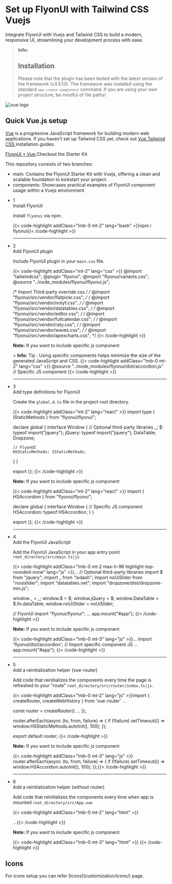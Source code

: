 # Set up FlyonUI with Tailwind CSS Vuejs

Integrate FlyonUI with Vuejs and Tailwind CSS to build a modern, responsive UI, streamlining your development process with ease.

> **Info:** <h2 class="text-lg font-medium mb-1">Installation</h2>
> Please note that the plugin has been tested with the latest version of the framework (v3.5.13). The framework was installed using the standard <code>`npm create vue@latest`</code> command.
> If you are using your own project structure, be mindful of file paths!

<div>
  <div class="flex gap-2">
    <div><img src="https://cdn.flyonui.com/fy-assets/icons/vue-vite-icon.png" alt="vue logo" class="h-auto w-14 mt-2" /></div>
    <div>
      <h2 class="text-base-content mb-3 text-lg font-semibold mt-2">
        Quick
        <span class="text-emerald-600">Vue.js</span>
        setup
      </h2>
      <p class="text-base-conte/80 text-base">
        <a href="https://vuejs.org/" class="link link-animated link-primary" target="_blank">Vue</a> is a progressive JavaScript framework for building modern web applications. If you haven't set up Tailwind CSS yet, check out
        <a class="link link-animated" target="_blank" href="https://tailwindcss.com/docs/installation/using-vite">
          Vue Tailwind CSS
        </a>
        installation guides.
      </p>
      <div class="tooltip">
        <a href="https://github.com/themeselection/flyonui-vuejs-integration" target="_blank" type="button" class="tooltip-toggle btn-sm btn btn-outline" aria-label="Tooltip">
          <span class="icon-[tabler--brand-github] size-4"></span>
          FlyonUI + Vue
        </a>
        <span class="tooltip-content tooltip-shown:opacity-100 tooltip-shown:visible" role="tooltip">
          <span class="tooltip-body">Checkout the Starter Kit</span>
        </span>
      </div>
       <p class="!mb-2 !mt-4">This repository consists of two branches:</p>
      <ul class="!my-2">
        <li><span class="font-medium text-base-content">main:</span> Contains the FlyonUI Starter Kit with Vuejs, offering a clean and scalable foundation to kickstart your project.</li>
        <li><span class="font-medium text-base-content">components:</span> Showcases practical examples of FlyonUI component usage within a Vuejs environment</li>
      </ul>
    </div>
  </div>

  <ul class="timeline timeline-snap-icon timeline-compact timeline-vertical mb-12 w-full ps-0">
    <!-- Installation -->
    <li class="mt-0 mb-0 ps-0">
      <div class="timeline-middle mb-2">
        <span class="text-base-content flex size-7 items-center justify-center rounded-full border border-base-content/20 font-semibold">
          1
        </span>
      </div>
      <div class="timeline-end m-0 mb-0 w-full rounded-lg p-4">
        <div class="text-base-content mb-3 font-semibold">Install FlyonUI</div>
        <p>
          Install
          <code>flyonui</code>
          via npm.
        </p>
        {{< code-highlight addClass="!mb-0 mt-2" lang="bash" >}}npm i flyonui{{< /code-highlight >}}
      </div>
      <hr class="!w-0.5 rounded-none border-transparent" />
    </li>
    <!-- Configure FlyonUI JavaScript paths -->
    <li class="mt-0 mb-0 ps-0">
      <div class="timeline-middle mb-2">
        <span class="text-base-content flex size-7 items-center justify-center rounded-full border border-base-content/20 font-semibold">
          2
        </span>
      </div>
      <div class="timeline-end mb-0 w-full rounded-lg p-4 m-0">
        <div class="text-base-content mb-3 font-semibold">Add FlyonUI plugin</div>
        <p>
          Include FlyonUI plugin in your <code>main.css</code> file.
        </p>
        {{< code-highlight addClass="mt-2" lang="css" >}}
@import "tailwindcss";
@plugin "flyonui";
@import "flyonui/variants.css";
@source "../node_modules/flyonui/flyonui.js"; 

/* Import Third-party override css */
/* @import "flyonui/src/vendor/flatpickr.css"; */
/* @import "flyonui/src/vendor/notyf.css"; */
/* @import "flyonui/src/vendor/datatables.css"; */
/* @import "flyonui/src/vendor/editor.css"; */
/* @import "flyonui/src/vendor/fullcalendar.css"; */
/* @import "flyonui/src/vendor/raty.css"; */
/* @import "flyonui/src/vendor/waves.css"; */
/* @import "flyonui/src/vendor/apexcharts.css"; */
  {{< /code-highlight >}}
        <p><strong>Note:</strong> If you want to include specific js component </p>
        > **Info:** <span class="font-semibold">Tip :</span> Using specific components helps minimize the size of the generated JavaScript and CSS.
        {{< code-highlight addClass="!mb-0 mt-2" lang="css" >}}
@source "../node_modules/flyonui/dist/accordion.js" // Specific JS component
  {{< /code-highlight >}}
    </div>
    <hr class="!w-0.5 rounded-none border-transparent" />
    </li>

  <!-- Add type definitions for FlyonUI -->
  <li class="mt-0 mb-0 ps-0">
    <div class="timeline-middle mb-2">
      <span class="text-base-content flex size-7 items-center justify-center rounded-full border border-base-content/20 font-semibold">
        3
      </span>
    </div>
    <div class="timeline-end mb-0 w-full rounded-lg p-4 m-0">
      <div class="text-base-content mb-3 font-semibold">Add type definitions for FlyonUI</div>
      <p>
        Create the <code>global.d.ts</code> file in the project root directory.
      </p>
      {{< code-highlight addClass="mt-2" lang="react" >}}
import type { IStaticMethods } from "flyonui/flyonui";

declare global {
  interface Window {
    // Optional third-party libraries
    _;
    $: typeof import("jquery");
    jQuery: typeof import("jquery");
    DataTable;
    Dropzone;

    // FlyonUI
    HSStaticMethods: IStaticMethods;
  }
}

export {};
  {{< /code-highlight >}}
      <p class="!mt-4">
        <strong>Note:</strong> If you want to include specific js component
      </p>
      {{< code-highlight addClass="mt-2" lang="react" >}}
import { HSAccordion } from "flyonui/flyonui";

declare global {
  interface Window {
    // Specific JS component
    HSAccordion: typeof HSAccordion;
  }
}

export {};
  {{< /code-highlight >}}
  </div>
  <hr class="!w-0.5 rounded-none border-transparent" />
  </li>
    <!-- Add the FlyonUI JavaScript -->
    <li class="mt-0 mb-0 ps-0">
      <div class="timeline-middle mb-2">
        <span class="text-base-content flex size-7 items-center justify-center rounded-full border border-base-content/20 font-semibold">
          4
        </span>
      </div>
      <div class="timeline-end m-0 mb-0 w-full rounded-lg p-4">
        <div class="text-base-content mb-3 font-semibold">Add the FlyonUI JavaScript</div>
        <p>Add the FlyonUI JavaScript in your app entry point <code>root_directory/src/main.ts|js</code></p>
        {{< code-highlight addClass="!mb-0 mt-2 max-h-96 highlight-top-rounded-none" lang="js" >}}...
// Optional third-party libraries
import $ from "jquery";
import _ from "lodash";
import noUiSlider from "nouislider";
import "datatables.net";
import "dropzone/dist/dropzone-min.js";

window._ = _;
window.$ = $;
window.jQuery = $;
window.DataTable = $.fn.dataTable;
window.noUiSlider = noUiSlider;

// FlyonUI
import "flyonui/flyonui";
...
app.mount("#app");
      {{< /code-highlight >}}
        <p class="!mt-4">
        <strong>Note:</strong> If you want to include specific js component
      </p>
      {{< code-highlight addClass="!mb-0 mt-3" lang="js" >}}...
import 'flyonui/dist/accordion';  // Import specific component JS
...
app.mount("#app");
  {{< /code-highlight >}}
      </div>
      <hr class="!w-0.5 rounded-none border-transparent" />
    </li>
    <!-- Add a reinitialization helper (vue-router) -->
    <li class="mt-0 mb-0 ps-0">
      <div class="timeline-middle mb-2">
        <span class="text-base-content flex size-7 items-center justify-center rounded-full border border-base-content/20 font-semibold">
          5
        </span>
      </div>
      <div class="timeline-end m-0 mb-0 w-full rounded-lg p-4">
        <div class="text-base-content mb-3 font-semibold">Add a reinitialization helper (vue-router)</div>
        <p>Add code that reinitializes the components every time the page is refreshed to your "route" <code>root_directory/src/router/index.ts|js</code>.</p>
        {{< code-highlight addClass="!mb-0 mt-2" lang="js" >}}import { createRouter, createWebHistory } from 'vue-router'
...

const router = createRouter({
  ...
});

router.afterEach(async (to, from, failure) => {
  if (!failure) setTimeout(() => window.HSStaticMethods.autoInit(), 100);
});

export default router;
            {{< /code-highlight >}}
            <p class="!mt-4">
              <strong>Note:</strong> If you want to include specific js component
            </p>
      {{< code-highlight addClass="!mb-0 mt-3" lang="js" >}}
router.afterEach(async (to, from, failure) => {
  if (!failure) setTimeout(() => window.HSAccordion.autoInit(), 100);
});{{< /code-highlight >}}
      </div>
      <hr class="!w-0.5 rounded-none border-transparent" />
    </li>
    <!-- Add a reinitialization helper (without router) -->
    <li class="mt-0 mb-0 ps-0">
      <div class="timeline-middle mb-2">
        <span class="text-base-content flex size-7 items-center justify-center rounded-full border border-base-content/20 font-semibold">
          6
        </span>
      </div>
      <div class="timeline-end m-0 mb-0 w-full rounded-lg p-4">
        <div class="text-base-content mb-3 font-semibold">Add a reinitialization helper (without router)</div>
        <p>Add code that reinitializes the components every time when app is mounted <code>root_directory/src/App.vue</code></p>
        {{< code-highlight addClass="!mb-0 mt-2" lang="html" >}}<script setup>
  onMounted(() => {
    setTimeout(() => window.HSStaticMethods.autoInit(), 100)
  });
</script>

...{{< /code-highlight >}}
      <p class="!mt-4">
        <strong>Note:</strong> If you want to include specific js component
      </p>
      {{< code-highlight addClass="!mb-0 mt-3" lang="html" >}}<script setup>
  onMounted(() => {
    setTimeout(() => window.HSAccordion.autoInit(), 100)
  });
</script>
    {{< /code-highlight >}}
      </div>
    </li>
  </ul>
</div>

<h2 class="text-lg font-medium mb-1">Icons</h2>
For icons setup you can refer [Icons](customization/icons/) page.
